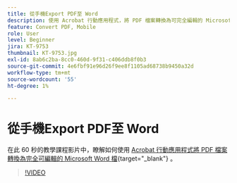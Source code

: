 ```yaml
---
title: 從手機Export PDF至 Word
description: 使用 Acrobat 行動應用程式，將 PDF 檔案轉換為可完全編輯的 Microsoft Word 檔
feature: Convert PDF, Mobile
role: User
level: Beginner
jira: KT-9753
thumbnail: KT-9753.jpg
exl-id: 8ab6c2ba-8cc0-460d-9f31-c406ddb8f0b3
source-git-commit: 4e6fbf91e96d26f9ee8f1105ad68738b9450a32d
workflow-type: tm+mt
source-wordcount: '55'
ht-degree: 1%

---
```


# 從手機Export PDF至 Word

在此 60 秒的教學課程影片中，瞭解如何使用 [Acrobat 行動應用程式將 PDF 檔案轉換為完全可編輯的 Microsoft Word 檔](https://www.adobe.com/tw/acrobat/online/pdf-to-word.html){target="_blank"} 。

>[!VIDEO](https://video.tv.adobe.com/v/340214?quality=12&learn=on&hidetitle=true)
